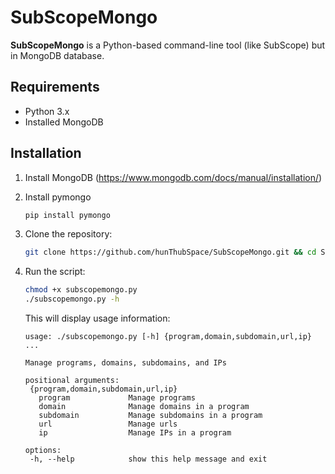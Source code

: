 # SubScopeMongo

**SubScopeMongo** is a Python-based command-line tool (like SubScope) but in MongoDB database.

## Requirements
- Python 3.x
- Installed MongoDB

## Installation
1. Install MongoDB (https://www.mongodb.com/docs/manual/installation/)
2. Install pymongo
  
    ```bash
    pip install pymongo
    ```

3. Clone the repository:

   ```bash
   git clone https://github.com/hunThubSpace/SubScopeMongo.git && cd SubScopeMongo
   ```
   
4. Run the script:

    ```bash
    chmod +x subscopemongo.py
    ./subscopemongo.py -h
    ```
    
    This will display usage information:

    ```
   usage: ./subscopemongo.py [-h] {program,domain,subdomain,url,ip} ...
   
   Manage programs, domains, subdomains, and IPs
   
   positional arguments:
     {program,domain,subdomain,url,ip}
       program             Manage programs
       domain              Manage domains in a program
       subdomain           Manage subdomains in a program
       url                 Manage urls
       ip                  Manage IPs in a program
   
   options:
     -h, --help            show this help message and exit
    ```
